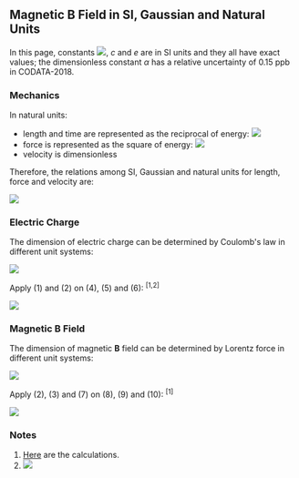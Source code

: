## Magnetic B Field in SI, Gaussian and Natural Units

In this page, constants <img src="https://latex.codecogs.com/gif.latex?\hbar">, *c* and *e* are in SI units and they all have exact values; the dimensionless constant *α* has a relative uncertainty of 0.15 ppb in CODATA-2018.

### Mechanics

In natural units:

- length and time are represented as the reciprocal of energy: <img src="https://latex.codecogs.com/gif.latex?l=ct=c/\omega={\hbar}c/E">
- force is represented as the square of energy: <img src="https://latex.codecogs.com/gif.latex?F=E/l=E/ct=E\omega/c=E^2/{\hbar}c">
- velocity is dimensionless

Therefore, the relations among SI, Gaussian and natural units for length, force and velocity are:

<img src="https://latex.codecogs.com/gif.latex?\begin{cases}l={{\hbar}c}\;l^\text{N}&(1)\\[1em]F=\dfrac{F^\text{N}}{{\hbar}c}&(2)\\[1em]v=v^\text{N}c&(3)\end{cases}">

### Electric Charge

The dimension of electric charge can be determined by Coulomb's law in different unit systems:

<img src="https://latex.codecogs.com/gif.latex?\begin{cases}F=\dfrac{q^\text{SI}_1q^\text{SI}_2}{4\pi\varepsilon_0r^2}&(4)\\[1em]F=\dfrac{q^\text{G}_1q^\text{G}_2}{r^2}&(5)\\[1em]F^\text{N}=\dfrac{q^\text{N}_1q^\text{N}_2}{4{\pi}r^\text{N2}}&(6)\end{cases}">

Apply (1) and (2) on (4), (5) and (6): <sup>[1,2]</sup>

<img src="https://latex.codecogs.com/gif.latex?\frac{\sqrt{4\pi\alpha}}e\;q^\text{SI}=\sqrt{\frac{4\pi}{{\hbar}c}}\;q^\text{G}=q^\text{N}\quad(7)">

### Magnetic B Field

The dimension of magnetic **B** field can be determined by Lorentz force in different unit systems:

<img src="https://latex.codecogs.com/gif.latex?\begin{cases}\mathbf{F}^\text{SI}=q^\text{SI}\mathbf{v}\times\mathbf{B}^\text{SI}&(8)\\[1em]\mathbf{F}^\text{G}=\dfrac{q^\text{G}}c\mathbf{v}\times\mathbf{B}^\text{G}&(9)\\[1em]\mathbf{F}^\text{N}=q^\text{N}\mathbf{v}^\text{N}\times\mathbf{B}^\text{N}&(10)\end{cases}">

Apply (2), (3) and (7) on (8), (9) and (10): <sup>[1]</sup>

<img src="https://latex.codecogs.com/gif.latex?\frac{{\hbar}c^2e}{\sqrt{4\pi\alpha}}\;\mathbf{B}^\text{SI}={\hbar}c\sqrt{\frac{{\hbar}c}{4\pi}}\;\mathbf{B}^\text{G}=\mathbf{B}^\text{N}\quad(11)">

### Notes

1. [Here](uncertainties/b-field.py) are the calculations.
2. <img src="https://latex.codecogs.com/gif.latex?\varepsilon_0=e^2/4\pi{\hbar}c\alpha">